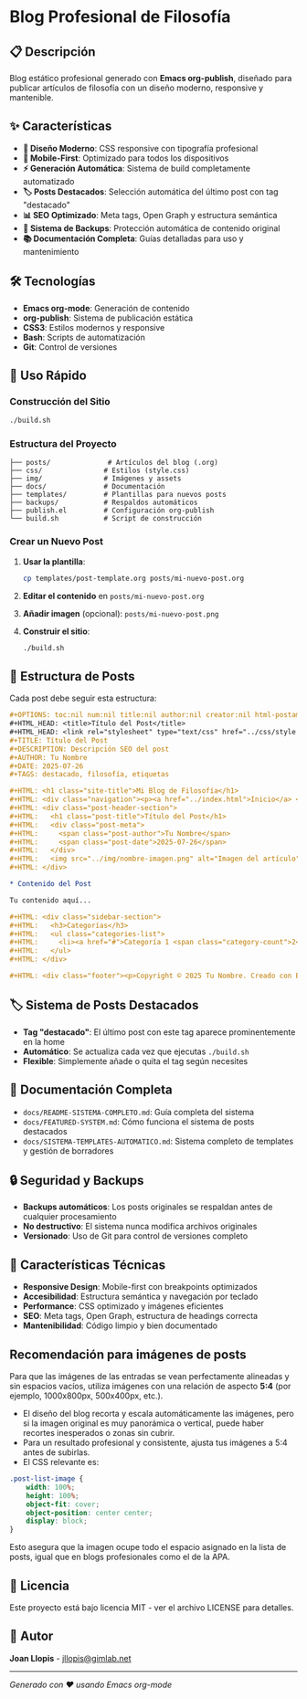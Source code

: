 # Blog Profesional de Filosofía

## 📋 Descripción

Blog estático profesional generado con **Emacs org-publish**, diseñado para publicar artículos de filosofía con un diseño moderno, responsive y mantenible.

## ✨ Características

- **🎨 Diseño Moderno**: CSS responsive con tipografía profesional
- **📱 Mobile-First**: Optimizado para todos los dispositivos
- **⚡ Generación Automática**: Sistema de build completamente automatizado
- **🏷️ Posts Destacados**: Selección automática del último post con tag "destacado"
- **📊 SEO Optimizado**: Meta tags, Open Graph y estructura semántica
- **🔄 Sistema de Backups**: Protección automática de contenido original
- **📚 Documentación Completa**: Guías detalladas para uso y mantenimiento

## 🛠️ Tecnologías

- **Emacs org-mode**: Generación de contenido
- **org-publish**: Sistema de publicación estática
- **CSS3**: Estilos modernos y responsive
- **Bash**: Scripts de automatización
- **Git**: Control de versiones

## 🚀 Uso Rápido

### Construcción del Sitio
```bash
./build.sh
```

### Estructura del Proyecto
```
├── posts/              # Artículos del blog (.org)
├── css/               # Estilos (style.css)
├── img/               # Imágenes y assets
├── docs/              # Documentación
├── templates/         # Plantillas para nuevos posts
├── backups/           # Respaldos automáticos
├── publish.el         # Configuración org-publish
└── build.sh           # Script de construcción
```

### Crear un Nuevo Post

1. **Usar la plantilla**:
   ```bash
   cp templates/post-template.org posts/mi-nuevo-post.org
   ```

2. **Editar el contenido** en `posts/mi-nuevo-post.org`

3. **Añadir imagen** (opcional): `posts/mi-nuevo-post.png`

4. **Construir el sitio**:
   ```bash
   ./build.sh
   ```

## 📖 Estructura de Posts

Cada post debe seguir esta estructura:

```org
#+OPTIONS: toc:nil num:nil title:nil author:nil creator:nil html-postamble:nil html-preamble:nil
#+HTML_HEAD: <title>Título del Post</title>
#+HTML_HEAD: <link rel="stylesheet" type="text/css" href="../css/style.css" />
#+TITLE: Título del Post
#+DESCRIPTION: Descripción SEO del post
#+AUTHOR: Tu Nombre
#+DATE: 2025-07-26
#+TAGS: destacado, filosofía, etiquetas

#+HTML: <h1 class="site-title">Mi Blog de Filosofía</h1>
#+HTML: <div class="navigation"><p><a href="../index.html">Inicio</a> <a href="../about.html">Sobre Mí</a></p></div>
#+HTML: <div class="post-header-section">
#+HTML:   <h1 class="post-title">Título del Post</h1>
#+HTML:   <div class="post-meta">
#+HTML:     <span class="post-author">Tu Nombre</span>
#+HTML:     <span class="post-date">2025-07-26</span>
#+HTML:   </div>
#+HTML:   <img src="../img/nombre-imagen.png" alt="Imagen del artículo" class="post-header-image">
#+HTML: </div>

* Contenido del Post

Tu contenido aquí...

#+HTML: <div class="sidebar-section">
#+HTML:   <h3>Categorías</h3>
#+HTML:   <ul class="categories-list">
#+HTML:     <li><a href="#">Categoría 1 <span class="category-count">2</span></a></li>
#+HTML:   </ul>
#+HTML: </div>

#+HTML: <div class="footer"><p>Copyright © 2025 Tu Nombre. Creado con Emacs y org-mode.</p></div>
```

## 🏷️ Sistema de Posts Destacados

- **Tag "destacado"**: El último post con este tag aparece prominentemente en la home
- **Automático**: Se actualiza cada vez que ejecutas `./build.sh`
- **Flexible**: Simplemente añade o quita el tag según necesites

## 📁 Documentación Completa

- `docs/README-SISTEMA-COMPLETO.md`: Guía completa del sistema
- `docs/FEATURED-SYSTEM.md`: Cómo funciona el sistema de posts destacados
- `docs/SISTEMA-TEMPLATES-AUTOMATICO.md`: Sistema completo de templates y gestión de borradores

## 🔒 Seguridad y Backups

- **Backups automáticos**: Los posts originales se respaldan antes de cualquier procesamiento
- **No destructivo**: El sistema nunca modifica archivos originales
- **Versionado**: Uso de Git para control de versiones completo

## 🎯 Características Técnicas

- **Responsive Design**: Mobile-first con breakpoints optimizados
- **Accesibilidad**: Estructura semántica y navegación por teclado
- **Performance**: CSS optimizado y imágenes eficientes
- **SEO**: Meta tags, Open Graph, estructura de headings correcta
- **Mantenibilidad**: Código limpio y bien documentado

## Recomendación para imágenes de posts

Para que las imágenes de las entradas se vean perfectamente alineadas y sin espacios vacíos, utiliza imágenes con una relación de aspecto **5:4** (por ejemplo, 1000x800px, 500x400px, etc.).

- El diseño del blog recorta y escala automáticamente las imágenes, pero si la imagen original es muy panorámica o vertical, puede haber recortes inesperados o zonas sin cubrir.
- Para un resultado profesional y consistente, ajusta tus imágenes a 5:4 antes de subirlas.
- El CSS relevante es:

```css
.post-list-image {
    width: 100%;
    height: 100%;
    object-fit: cover;
    object-position: center center;
    display: block;
}
```

Esto asegura que la imagen ocupe todo el espacio asignado en la lista de posts, igual que en blogs profesionales como el de la APA.

## 📝 Licencia

Este proyecto está bajo licencia MIT - ver el archivo LICENSE para detalles.

## 👤 Autor

**Joan Llopis** - [jllopis@gimlab.net](mailto:jllopis@gimlab.net)

---

*Generado con ❤️ usando Emacs org-mode*
